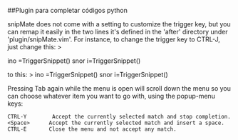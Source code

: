 ##Plugin para completar códigos python

snipMate does not come with a setting to customize the trigger key, but you
can remap it easily in the two lines it's defined in the 'after' directory
under 'plugin/snipMate.vim'. For instance, to change the trigger key
to CTRL-J, just change this: >

 ino <tab> <c-r>=TriggerSnippet()<cr>
 snor <tab> <esc>i<right><c-r>=TriggerSnippet()<cr>

to this: >
 ino <c-j> <c-r>=TriggerSnippet()<cr>
 snor <c-j> <esc>i<right><c-r>=TriggerSnippet()<cr>

Pressing Tab again while the menu is open will scroll down the menu so
you can choose whatever item you want to go with, using the popup-menu
keys:

    CTRL-Y        Accept the currently selected match and stop completion.
    <Space>      Accept the currently selected match and insert a space.
    CTRL-E       Close the menu and not accept any match.

